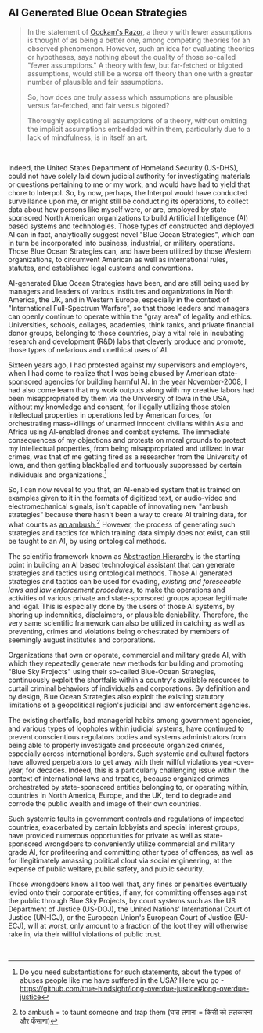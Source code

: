 ## AI Generated Blue Ocean Strategies

>In the statement of [Occkam's Razor](https://en.wikipedia.org/wiki/Occam%27s_razor#Later_formulations), a theory with fewer assumptions is thought of as being a better one, among competing theories for an observed phenomenon. However, such an idea for evaluating theories or hypotheses, says nothing about the quality of those so-called "fewer assumptions." A theory with few, but far-fetched or bigoted assumptions, would still be a worse off theory than one with a greater number of plausible and fair assumptions.  
>
>So, how does one truly assess which assumptions are plausible versus far-fetched, and fair versus bigoted? 
>
>Thoroughly explicating all assumptions of a theory, without omitting the implicit assumptions embedded within them, particularly due to a lack of mindfulness, is in itself an art. 

<br>

Indeed, the United States Department of Homeland Security (US-DHS), could not have solely laid down judicial authority for investigating materials or questions pertaining to me or my work, and would have had to yield that chore to Interpol. So, by now, perhaps, the Interpol would have conducted surveillance upon me, or might still be conducting its operations, to collect data about how persons like myself were, or are, employed by state-sponsored North American organizations to build Artificial Intelligence (AI) based systems and technologies. Those types of constructed and deployed AI can in fact, analytically suggest novel "Blue Ocean Strategies", which can in turn be incorporated into business, industrial, or military operations. Those Blue Ocean Strategies can, and have been utilized by those Western organizations, to circumvent American as well as international rules, statutes, and established legal customs and conventions. 

AI-generated Blue Ocean Strategies have been, and are still being used by managers and leaders of various institutes and organizations in North America, the UK, and in Western Europe, especially in the context of "International Full-Spectrum Warfare", so that those leaders and managers can openly continue to operate within the "gray area" of legality and ethics. Universities, schools, collages, academies, think tanks, and private financial donor groups, belonging to those countries, play a vital role in incubating research and development (R&D) labs that cleverly produce and promote, those types of nefarious and unethical uses of AI. 

Sixteen years ago, I had protested against my supervisors and employers, when I had come to realize that I was being abused by American state-sponsored agencies for building harmful AI. In the year November-2008, I had also come learn that my work outputs along with my creative labors had been misappropriated by them via the University of Iowa in the USA, without my knowledge and consent, for illegally utilizing those stolen intellectual properties in operations led by American forces, for orchestrating mass-killings of unarmed innocent civilians within Asia and Africa using AI-enabled drones and combat systems. The immediate consequences of my objections and protests on moral grounds to protect my intellectual properties, from being misappropriated and utilized in war crimes, was that of me getting fired as a researcher from the University of Iowa, and then getting blackballed and tortuously suppressed by certain individuals and organizations.[^1] 

So, I can now reveal to you that, an AI-enabled system that is trained on examples given to it in the formats of digitized text, or audio-video and electromechanical signals, isn't capable of innovating new "ambush strategies" because there hasn't been a way to create AI training data, for what counts as [an ambush.](https://github.com/callthis/status-quo/blob/main/imgs/infinitely_blooming_fire_maze.png)[^2] However, the process of generating such strategies and tactics for which training data simply does not exist, can still be taught to an AI, by using ontological methods.  

The scientific framework known as [Abstraction Hierarchy](https://github.com/my-realm/oc/blob/master/doc/ah.md) is the starting point in building an AI based technological assistant that can generate strategies and tactics using ontological methods. Those AI generated strategies and tactics can be used for evading, *existing and foreseeable laws and law enforcement procedures,* to make the operations and activities of various private and state-sponsored groups appear legitimate and legal. This is especially done by the users of those AI systems, by shoring up indemnities, disclaimers, or plausible deniability. Therefore, the very same scientific framework can also be utilized in catching as well as preventing, crimes and violations being orchestrated by members of seemingly august institutes and corporations. 

Organizations that own or operate, commercial and military grade AI, with which they repeatedly generate new methods for building and promoting "Blue Sky Projects" using their so-called Blue-Ocean Strategies, continuously exploit the shortfalls within a country's available resources to curtail criminal behaviors of individuals and corporations. By definition and by design, Blue Ocean Strategies also exploit the existing statutory limitations of a geopolitical region's judicial and law enforcement agencies. 

The existing shortfalls, bad managerial habits among government agencies, and various types of loopholes within judicial systems, have continued to prevent conscientious regulators bodies and systems administrators from being able to properly investigate and prosecute organized crimes, especially across international borders. Such systemic and cultural factors have allowed perpetrators to get away with their willful violations year-over-year, for decades. Indeed, this is a particularly challenging issue within the context of international laws and treaties, because organized crimes orchestrated by state-sponsored entities belonging to, or operating within, countries in North America, Europe, and the UK, tend to degrade and corrode the public wealth and image of their own countries. 

Such systemic faults in government controls and regulations of impacted countries, exacerbated by certain lobbyists and special interest groups, have provided numerous opportunities for private as well as state-sponsored wrongdoers to conveniently utilize commercial and military grade AI, for profiteering and committing other types of offences, as well as for illegitimately amassing political clout via social engineering, at the expense of public welfare, public safety, and public security. 

Those wrongdoers know all too well that, any fines or penalties eventually levied onto their corporate entities, if any, for committing offenses against the public through Blue Sky Projects, by court systems such as the US Department of Justice (US-DOJ), the United Nations' International Court of Justice (UN-ICJ), or the European Union's European Court of Justice (EU-ECJ), will at worst, only amount to a fraction of the loot they will otherwise rake in, via their willful violations of public trust.   

<br>

[^1]: Do you need substantiations for such statements, about the types of abuses people like me have suffered in the USA? Here you go - https://github.com/true-hindsight/long-overdue-justice#long-overdue-justice 

[^2]: to ambush = to taunt someone and trap them (घात लगाना = किसी को ललकारना और फँसाना)